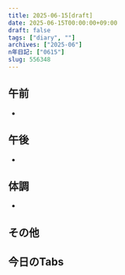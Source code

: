 ```yaml
---
title: 2025-06-15[draft]
date: 2025-06-15T00:00:00+09:00
draft: false
tags: ["diary", ""]
archives: ["2025-06"]
n年日記: ["0615"]
slug: 556348
---
```

## 午前
- 
## 午後
- 
## 体調
- 
## その他
## 今日のTabs